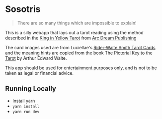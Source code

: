 # Sosotris

> There are so many things which are impossible to explain!

This is a silly webapp that lays out a tarot reading using the method described in the [King in Yellow Tarot][1] from [Arc Dream Publishing][2]

The card images used are from Luciellae's [Rider-Waite Smith Tarot Cards][3] and the meaning hints are copied from the book [The Pictorial Key to the Tarot][4] by Arthur Edward Waite.

This app should be used for entertainment purposes only, and is not to be taken as legal or financial advice.

## Running Locally

* Install yarn
* `yarn install`
* `yarn run dev`


[1]: https://shop.arcdream.com/products/the-king-in-yellow-tarot-deck
[2]: https://arcdream.com/
[3]: https://luciellaes.itch.io/rider-waite-smith-tarot-cards-cc0
[4]: https://upload.wikimedia.org/wikipedia/commons/9/99/The_Pictorial_Key_to_the_Tarot.pdf

